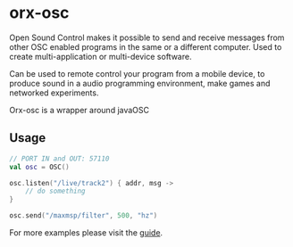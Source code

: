 # orx-osc

Open Sound Control makes it possible to send and receive messages
from other OSC enabled programs in the same or a different computer.
Used to create multi-application or multi-device software.

Can be used to remote control your program from a mobile device,
to produce sound in a audio programming environment, make games
and networked experiments.

Orx-osc is a wrapper around javaOSC

## Usage

```kotlin
// PORT IN and OUT: 57110
val osc = OSC()

osc.listen("/live/track2") { addr, msg ->
    // do something
}

osc.send("/maxmsp/filter", 500, "hz")
```

For more examples please visit the [guide](https://guide.openrndr.org/OPENRNDRExtras/osc.html).
